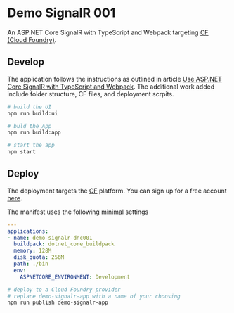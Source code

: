 [CloudFoundryURL]: http://cloudfoundry.com
[PWSURL]: https://console.run.pivotal.io/
[MSDOCS1]: https://docs.microsoft.com/en-us/aspnet/core/tutorials/signalr-typescript-webpack?view=aspnetcore-2.1&tabs=netcore-cli

# Demo SignalR 001
An ASP.NET Core SignalR with TypeScript and Webpack targeting [CF (Cloud Foundry)][CloudFoundryURL].

## Develop
The application follows the instructions as outlined in article [Use ASP.NET Core SignalR with TypeScript and Webpack][MSDOCS1]. The additional work added include folder structure, CF files, and deployment scrpits.

~~~bash
# build the UI
npm run build:ui

# buld the App
npm run build:app

# start the app
npm start
~~~


## Deploy
The deployment targets the [CF][CloudFoundryURL] platform. You can sign up for a free account [here][PWSURL].

The manifest uses the following minimal settings
~~~yml
---
applications:
- name: demo-signalr-dnc001
  buildpack: dotnet_core_buildpack
  memory: 128M
  disk_quota: 256M
  path: ./bin
  env:
    ASPNETCORE_ENVIRONMENT: Development
~~~

~~~bash
# deploy to a Cloud Foundry provider
# replace demo-signalr-app with a name of your choosing
npm run publish demo-signalr-app
~~~